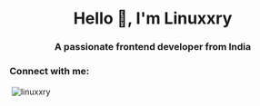 <h1 align="center">Hello 👋, I'm Linuxxry</h1>
<h3 align="center">A passionate frontend developer from India</h3>

<h3 align="left">Connect with me:</h3>
<p align="left">
</p>

<p>&nbsp;<img align="center" src="https://github-readme-stats.vercel.app/api?username=linuxxry&show_icons=true&locale=en" alt="linuxxry" /></p>
